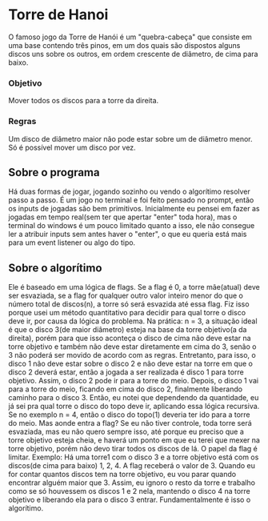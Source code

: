 # Torre de Hanoi
O famoso jogo da Torre de Hanói é um "quebra-cabeça" que consiste em uma base contendo três pinos, em um dos quais são dispostos alguns discos uns sobre os outros, em ordem crescente de diâmetro, de cima para baixo.
### Objetivo 
Mover todos os discos para a torre da direita.
### Regras
Um disco de diâmetro maior não pode estar sobre um de diâmetro menor. Só é possível mover um disco por vez.
## Sobre o programa
Há duas formas de jogar, jogando sozinho ou vendo o algorítimo resolver passo a passo. É um jogo no terminal e foi feito pensado no prompt, então os inputs de jogadas são bem primitivos. Inicialmente eu pensei em fazer as jogadas em tempo real(sem ter que apertar "enter" toda hora), mas o terminal do windows é um pouco limitado quanto a isso, ele não consegue ler a atribuir inputs sem antes haver o "enter", o que eu queria está mais para um event listener ou algo do tipo. 
## Sobre o algorítimo
Ele é baseado em uma lógica de flags. Se a flag é 0, a torre mãe(atual) deve ser esvaziada, se a flag for qualquer outro valor inteiro menor do que o número total de discos(n), a torre só será esvazida até essa flag. Fiz isso porque usei um método quantitativo para decidir para qual torre o disco deve ir, por causa da lógica do problema. Na prática: n = 3, a situação ideal é que o disco 3(de maior diâmetro) esteja na base da torre objetivo(a da direita), porém para que isso aconteça o disco de cima não deve estar na torre objetivo e também não deve estar diretamente em cima do 3, senão o 3 não poderá ser movido de acordo com as regras. Entretanto, para isso, o disco 1 não deve estar sobre o disco 2 e não deve estar na torre em que o disco 2 deverá estar, então a jogada a ser realizada é disco 1 para torre objetivo. Assim, o disco 2 pode ir para a torre do meio. Depois, o disco 1 vai para a torre do meio, ficando em cima do disco 2, finalmente liberando caminho para o disco 3. Então, eu notei que dependendo da quantidade, eu já sei pra qual torre o disco do topo deve ir, aplicando essa lógica recursiva. Se no exemplo n = 4, então o disco do topo(1) deveria ter ido para a torre do meio. Mas aonde entra a flag? Se eu não tiver controle, toda torre será esvaziada, mas eu não quero sempre isso, até porque eu preciso que a torre objetivo esteja cheia, e haverá um ponto em que eu terei que mexer na torre objetivo, porém não devo tirar todos os discos de lá. O papel da flag é limitar. Exemplo: Há uma torre1 com o disco 3 e a torre objetivo está com os discos(de cima para baixo) 1, 2, 4. A flag receberá o valor de 3. Quando eu for contar quantos discos tem na torre objetivo, eu vou parar quando encontrar alguém maior que 3. Assim, eu ignoro o resto da torre e trabalho como se só houvessem os discos 1 e 2 nela, mantendo o disco 4 na torre objetivo e liberando ela para o disco 3 entrar. Fundamentalmente é isso o algorítimo.
